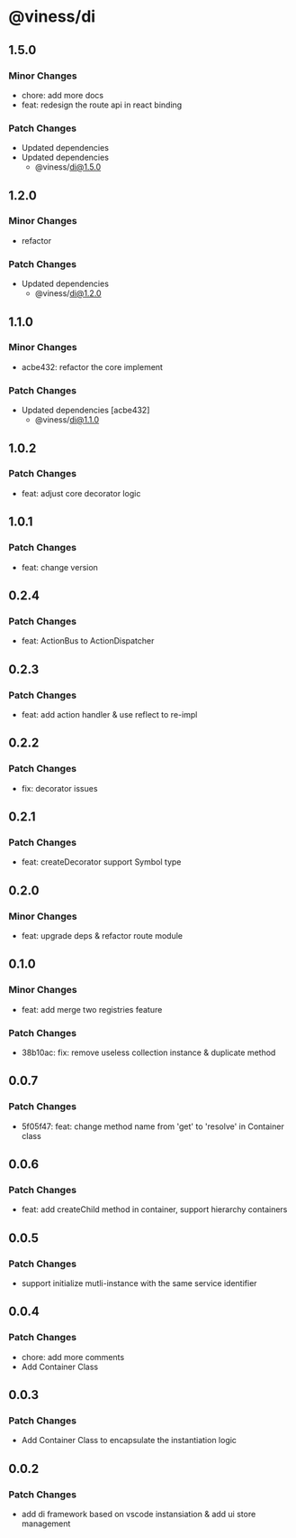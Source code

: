 # @viness/di

## 1.5.0

### Minor Changes

- chore: add more docs
- feat: redesign the route api in react binding

### Patch Changes

- Updated dependencies
- Updated dependencies
  - @viness/di@1.5.0

## 1.2.0

### Minor Changes

- refactor

### Patch Changes

- Updated dependencies
  - @viness/di@1.2.0

## 1.1.0

### Minor Changes

- acbe432: refactor the core implement

### Patch Changes

- Updated dependencies [acbe432]
  - @viness/di@1.1.0

## 1.0.2

### Patch Changes

- feat: adjust core decorator logic

## 1.0.1

### Patch Changes

- feat: change version

## 0.2.4

### Patch Changes

- feat: ActionBus to ActionDispatcher

## 0.2.3

### Patch Changes

- feat: add action handler & use reflect to re-impl

## 0.2.2

### Patch Changes

- fix: decorator issues

## 0.2.1

### Patch Changes

- feat: createDecorator support Symbol type

## 0.2.0

### Minor Changes

- feat: upgrade deps & refactor route module

## 0.1.0

### Minor Changes

- feat: add merge two registries feature

### Patch Changes

- 38b10ac: fix: remove useless collection instance & duplicate method

## 0.0.7

### Patch Changes

- 5f05f47: feat: change method name from 'get' to 'resolve' in Container class

## 0.0.6

### Patch Changes

- feat: add createChild method in container, support hierarchy containers

## 0.0.5

### Patch Changes

- support initialize mutli-instance with the same service identifier

## 0.0.4

### Patch Changes

- chore: add more comments
- Add Container Class

## 0.0.3

### Patch Changes

- Add Container Class to encapsulate the instantiation logic

## 0.0.2

### Patch Changes

- add di framework based on vscode instansiation & add ui store management
